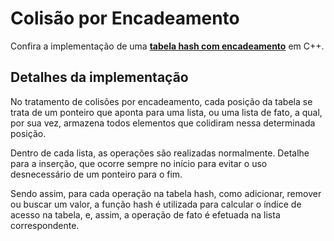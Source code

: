 # Colisão por Encadeamento

Confira a implementação de uma **[tabela hash com encadeamento](hashEncadeamento.cpp)** em C++.

## Detalhes da implementação

No tratamento de colisões por encadeamento, cada posição da tabela se trata de um ponteiro que aponta para uma lista, ou uma lista de fato, a qual, por sua vez, armazena todos elementos que colidiram nessa determinada posição.

Dentro de cada lista, as operações são realizadas normalmente. Detalhe para a inserção, que ocorre sempre no início para evitar o uso desnecessário de um ponteiro para o fim.

Sendo assim, para cada operação na tabela hash, como adicionar, remover ou buscar um valor, a função hash é utilizada para calcular o índice de acesso na tabela, e, assim, a operação de fato é efetuada na lista correspondente.
